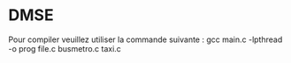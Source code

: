 # DMSE
Pour compiler veuillez utiliser la commande suivante : gcc main.c -lpthread -o prog file.c busmetro.c taxi.c
